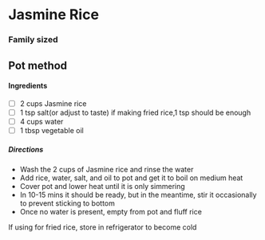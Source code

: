 
# Jasmine Rice 
### Family sized

## Pot method

#### Ingredients 
- [ ] 2 cups Jasmine rice 
- [ ] 1 tsp salt(or adjust to taste) if making fried rice,1 tsp should be enough
- [ ] 4 cups water
- [ ] 1 tbsp vegetable oil

##### Directions 
- Wash the 2 cups of Jasmine rice and rinse the water
- Add rice, water, salt, and oil to pot and get it to boil on medium heat
- Cover pot and lower heat until it is only simmering
- In 10-15 mins it should be ready, but in the meantime, stir it occasionally to prevent sticking to bottom
- Once no water is present, empty from pot and fluff rice


If using for fried rice, store in refrigerator to become cold
